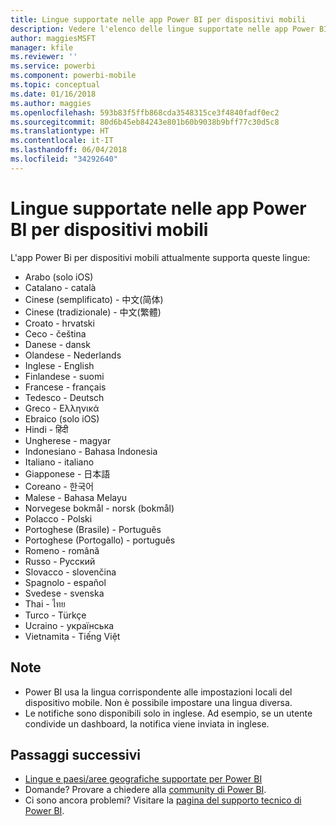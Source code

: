 ```yaml
---
title: Lingue supportate nelle app Power BI per dispositivi mobili
description: Vedere l'elenco delle lingue supportate nelle app Power BI per dispositivi mobili.
author: maggiesMSFT
manager: kfile
ms.reviewer: ''
ms.service: powerbi
ms.component: powerbi-mobile
ms.topic: conceptual
ms.date: 01/16/2018
ms.author: maggies
ms.openlocfilehash: 593b83f5ffb868cda3548315ce3f4840fadf0ec2
ms.sourcegitcommit: 80d6b45eb84243e801b60b9038b9bff77c30d5c8
ms.translationtype: HT
ms.contentlocale: it-IT
ms.lasthandoff: 06/04/2018
ms.locfileid: "34292640"
---
```

# <a name="supported-languages-in-the-power-bi-mobile-apps"></a>Lingue supportate nelle app Power BI per dispositivi mobili
L'app Power Bi per dispositivi mobili attualmente supporta queste lingue:

* Arabo (solo iOS)
* Catalano - català
* Cinese (semplificato) - 中文(简体)
* Cinese (tradizionale) - 中文(繁體)
* Croato - hrvatski
* Ceco - čeština
* Danese - dansk
* Olandese - Nederlands
* Inglese - English
* Finlandese - suomi
* Francese - français
* Tedesco - Deutsch
* Greco - Ελληνικά
* Ebraico (solo iOS)
* Hindi - हिंदी
* Ungherese - magyar
* Indonesiano - Bahasa Indonesia
* Italiano - italiano
* Giapponese - 日本語
* Coreano - 한국어
* Malese - Bahasa Melayu
* Norvegese bokmål - norsk (bokmål)
* Polacco - Polski
* Portoghese (Brasile) - Português
* Portoghese (Portogallo) - português
* Romeno - română
* Russo - Русский
* Slovacco - slovenčina
* Spagnolo - español
* Svedese - svenska
* Thai - ไทย
* Turco - Türkçe
* Ucraino - українська
* Vietnamita - Tiếng Việt

## <a name="notes"></a>Note
* Power BI usa la lingua corrispondente alle impostazioni locali del dispositivo mobile. Non è possibile impostare una lingua diversa.
* Le notifiche sono disponibili solo in inglese. Ad esempio, se un utente condivide un dashboard, la notifica viene inviata in inglese. 

## <a name="next-steps"></a>Passaggi successivi
* [Lingue e paesi/aree geografiche supportate per Power BI](supported-languages-countries-regions.md)
* Domande? Provare a chiedere alla [community di Power BI](http://community.powerbi.com/).
* Ci sono ancora problemi? Visitare la [pagina del supporto tecnico di Power BI](https://powerbi.microsoft.com/support/).

